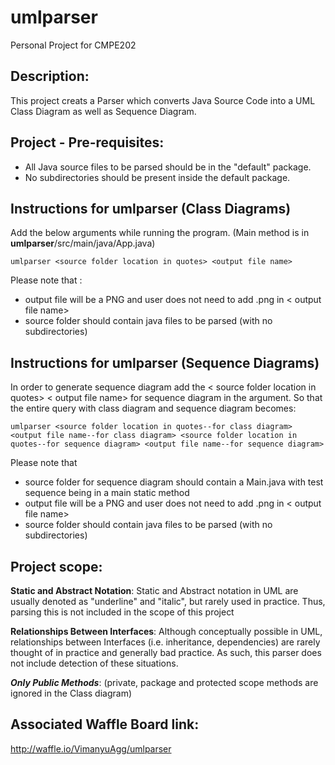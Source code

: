 # umlparser
Personal Project for CMPE202

## Description:
This project creats a Parser which converts Java Source Code into a UML Class Diagram as well as Sequence Diagram.

## Project - Pre-requisites:
* All Java source files to be parsed should be in the "default" package. 
* No subdirectories should be present inside the default package.
## Instructions for umlparser (Class Diagrams)
Add the below arguments while running the program. (Main method is in **umlparser**/src/main/java/App.java)
```
umlparser <source folder location in quotes> <output file name>
```
Please note that :
* output file will be a PNG and user does not need to add .png in < output file name>
* source folder should contain java files to be parsed (with no subdirectories)

## Instructions for umlparser (Sequence Diagrams)
In order to generate sequence diagram add the < source folder location in quotes> < output file name> for sequence diagram in the argument.
So that the entire query with class diagram and sequence diagram becomes:

```
umlparser <source folder location in quotes--for class diagram> <output file name--for class diagram> <source folder location in quotes--for sequence diagram> <output file name--for sequence diagram>
```
Please note that 
* source folder for sequence diagram should contain a Main.java with test sequence being in a main static method
* output file will be a PNG and user does not need to add .png in < output file name>
* source folder should contain java files to be parsed (with no subdirectories)

## Project scope:
**Static and Abstract Notation**:  Static and Abstract notation in UML are usually denoted as "underline" and "italic", but rarely used in practice. Thus, parsing this is not included in the scope of this project

**Relationships Between Interfaces**:  Although conceptually possible in UML, relationships between Interfaces (i.e. inheritance, dependencies) are rarely thought of in practice and generally bad practice.  As such, this parser does not include detection of these situations.  

***Only Public Methods***: (private, package and protected scope methods are ignored in the Class diagram)


## Associated Waffle Board link: 
http://waffle.io/VimanyuAgg/umlparser

